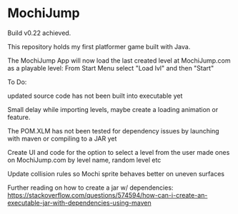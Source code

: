 # MochiJump
Build v0.22 achieved.

This repository holds my first platformer game built with Java.

The MochiJump App will now load the last created level at MochiJump.com as a playable level:
From Start Menu select "Load lvl" and then "Start" 

To Do:

updated source code has not been built into executable yet

Small delay while importing levels, maybe create a loading animation or feature.

The POM.XLM has not been tested for dependency issues by launching with maven or compiling to a JAR yet

Create UI and code for the option to select a level from the user made ones on MochiJump.com by level name, random level etc

Update collision rules so Mochi sprite behaves better on uneven surfaces

Further reading on how to create a jar w/ dependencies:
https://stackoverflow.com/questions/574594/how-can-i-create-an-executable-jar-with-dependencies-using-maven
